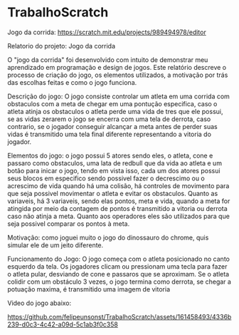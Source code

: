 # TrabalhoScratch
Jogo da corrida: https://scratch.mit.edu/projects/989494978/editor

Relatorio do projeto: Jogo da corrida

O "jogo da corrida" foi desenvolvido com intuito de demonstrar meu aprendizado em programação e design de jogos. Este relatório descreve o processo de criação do jogo, os elementos utilizados, a motivação por trás das escolhas feitas e como o jogo funciona.

Descrição do jogo: O jogo consiste controlar um atleta em uma corrida com obstaculos com a meta de chegar em uma pontução especifica, caso o atleta atinja os obstaculos o atleta perde uma vida de tres que ele possui, se as vidas zerarem o jogo se encerra com uma tela de derrota, caso contrario, se o jogador conseguir alcançar a meta antes de perder suas vidas é transmitido uma tela final diferente representando a vitoria do jogador.

Elementos do jogo: o jogo possui 5 atores sendo eles, o atleta, cone e passaro como obstaculos, uma lata de redbull que da vida ao atleta e um botão para inicar o jogo, tendo em vista isso, cada um dos atores possui seus blocos em especifico sendo possivel fazer o decrescimo ou o acrescimo de vida quando há uma colisão, há controles de movimento para que seja possivel movimentar o atleta e evitar os obstaculos. Quanto as variaveis, há 3 variaveis, sendo elas pontos, meta e vida, quando a meta for atingida por meio da contagem de pontos é transmitido a vitoria ou derrota caso não atinja a meta. Quanto aos operadores eles são utilizados para que seja possivel comparar os pontos à meta.

Motivação: como joguei muito o jogo do dinossauro do chrome, quis simular ele de um jeito diferente.

Funcionamento do Jogo: O jogo começa com o atleta posicionado no canto esquerdo da tela. Os jogadores clicam ou pressionam uma tecla para fazer o atleta pular, desviando de cone e passaros que se aproximam. Se o atleta colidir com um obstáculo 3 vezes, o jogo termina como derrota, se chegar a potuação maxima, é transmitido uma imagem de vitoria 

Video do jogo abaixo:

https://github.com/felipeunsonst/TrabalhoScratch/assets/161458493/4336b239-d0c3-4c42-a09d-5c1ab3f0c358




